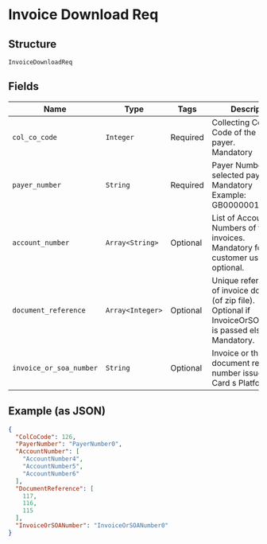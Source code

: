 
# Invoice Download Req

## Structure

`InvoiceDownloadReq`

## Fields

| Name | Type | Tags | Description |
|  --- | --- | --- | --- |
| `col_co_code` | `Integer` | Required | Collecting Company Code of the selected payer.<br>Mandatory |
| `payer_number` | `String` | Required | Payer Number of the selected payer.<br>Mandatory<br>Example: GB000000123 |
| `account_number` | `Array<String>` | Optional | List of Account Numbers of the invoices.<br>Mandatory for customer users else optional. |
| `document_reference` | `Array<Integer>` | Optional | Unique reference ids of invoice document (of zip file).<br>Optional if InvoiceOrSOANumber is passed else Mandatory. |
| `invoice_or_soa_number` | `String` | Optional | Invoice or the SOA document reference number issued by Card s Platform. |

## Example (as JSON)

```json
{
  "ColCoCode": 126,
  "PayerNumber": "PayerNumber0",
  "AccountNumber": [
    "AccountNumber4",
    "AccountNumber5",
    "AccountNumber6"
  ],
  "DocumentReference": [
    117,
    116,
    115
  ],
  "InvoiceOrSOANumber": "InvoiceOrSOANumber0"
}
```

